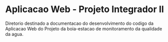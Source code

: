 # Aplicacao Web - Projeto Integrador II

Diretorio destinado a documentacao do desenvolvimento do codigo da Aplicacao Web do Projeto da boia-estacao de 
monitoramento da qualidade da agua.

